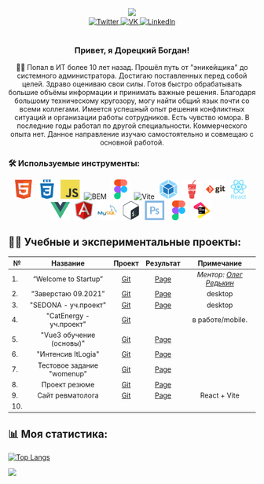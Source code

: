 
[1]: https://sass-scss.ru
[2]: https://ru.bem.info/methodology
[3]: https://www.linkedin.com/in/r45h
[4]: https://github.com/Lazard-Live/Startup
[4.1]: https://lazard-live.github.io/Startup
[5]: https://github.com/Lazard-Live/Edu2021
[5.1]: https://lazard-live.github.io/Edu2021-page/
[6]: https://github.com/Lazard-Live/edu-htmlacademy-sedona
[6.1]: https://lazard-live.github.io/edu-htmlacademy-sedona
[7]: https://github.com/Lazard-Live/eduCatEnergy
[8]: https://github.com/Lazard-Live/mvue3edu
[8.1]: https://lazard-live.github.io/mvue3edu/
[9]: https://github.com/Lazard-Live/itlogia_4_angular
[9.1]: https://lazard-live.github.io/cars-app/
[10]: https://github.com/Lazard-Live/womanup-app
[10.1]: https://lazard-live.github.io/womanup-app/
[11]: https://github.com/Lazard-Live/MyGallery
[11.1]: https://mygallery-7vqd.onrender.com
[12]: https://github.com/Lazard-Live/MedicalLandingPage
[12.1]: https://bitenskaia-irina.onrender.com

<div id="header" align="center">
  <img src="https://media4.giphy.com/media/jdPMeyv9rn0hZHh8n9/giphy.gif?cid=790b7611b3abf9dd508946f2c47d41c9c5f78eb08e5547b0&rid=giphy.gif&ct=s" width="200"/>

  <div id="badges">
    <a href="https://t.me/workbd">
      <img src="https://img.shields.io/badge/Telegram-blue?style=for-the-badge&logo=telegram&logoColor=white" alt="Twitter"/>
    </a>
    <a href="https://vk.com/workbd">
      <img src="https://img.shields.io/badge/VK-blue?style=for-the-badge&logo=vk&logoColor=white" alt="VK"/>
    </a>
     <a href="https://www.linkedin.com/in/workbd/">
      <img src="https://img.shields.io/badge/LinkedIn-blue?style=for-the-badge&logo=linkedin&logoColor=white" alt="LinkedIn"/>
    </a>
  </div>
  
  <img src="https://komarev.com/ghpvc/?username=your-github-lazardlive&style=flat-square&color=blue" alt=""/>

  ### Привет, я Дорецкий Богдан! 
  
 👨‍💻 Попал в ИТ более 10 лет назад. Прошёл путь от "эникейщика" до системного администратора. Достигаю поставленных перед собой целей. Здраво оцениваю свои силы. Готов быстро обрабатывать большие объёмы информации и принимать важные решения. Благодаря большому техническому кругозору, могу найти общий язык почти со всеми коллегами. Имеется успешный опыт решения конфликтных ситуаций и организации работы сотрудников. Есть чувство юмора.
В последние годы работал по другой специальности. Коммерческого опыта нет.
Данное направление изучаю самостоятельно и совмещаю с основной работой.
</div>


### :hammer_and_wrench: Используемые инструменты:

<div align="center">
  <img src="https://github.com/devicons/devicon/blob/master/icons/html5/html5-original.svg" title="HTML5" alt="HTML" width="40" height="40"/>&nbsp;
  <img src="https://github.com/devicons/devicon/blob/master/icons/css3/css3-plain-wordmark.svg"  title="CSS3" alt="CSS" width="40" height="40"/>&nbsp;
  <img src="https://github.com/devicons/devicon/blob/master/icons/javascript/javascript-original.svg" title="JavaScript" alt="JavaScript" width="40" height="40"/>&nbsp;
  <img src="https://ru.bem.info/S3zKVZJcFfltyiAz-bWVmw4o3IU.svgd" title="BEM"  alt="BEM" width="40" height="40"/>&nbsp;
  <img src="https://github.com/devicons/devicon/blob/master/icons/figma/figma-original.svg" title="Figma"  alt="Figma" width="40" height="40"/>&nbsp;
  <img src="https://vitejs.dev/logo.svg" title="Vite"  alt="Vite" width="40" height="40"/>&nbsp;
  <img src="https://github.com/devicons/devicon/blob/master/icons/webpack/webpack-original.svg" title="Webpack"  alt="Webpack" width="40" height="40"/>&nbsp;
  <img src="https://github.com/devicons/devicon/blob/master/icons/gulp/gulp-plain.svg" title="Gulp"  alt="Gulp" width="40" height="40"/>&nbsp;
  <img src="https://github.com/devicons/devicon/blob/master/icons/git/git-original-wordmark.svg" title="Git" **alt="Git" width="40" height="40"/>&nbsp;
  <img src="https://github.com/devicons/devicon/blob/master/icons/react/react-original-wordmark.svg" title="React" alt="React" width="40" height="40"/>&nbsp;
  <img src="https://github.com/devicons/devicon/blob/master/icons/vuejs/vuejs-original.svg" title="Vue"  alt="Vue" width="40" height="40"/>&nbsp;
  <img src="https://github.com/devicons/devicon/blob/master/icons/angularjs/angularjs-original.svg" title="AngularJs" alt="AngularJs" width="40" height="40"/>&nbsp;
  <img src="https://github.com/devicons/devicon/blob/master/icons/mysql/mysql-original-wordmark.svg" title="MySQL"  alt="MySQL" width="40" height="40"/>&nbsp;
  <img src="https://github.com/devicons/devicon/blob/master/icons/bash/bash-original.svg" title="BashL"  alt="Bash" width="40" height="40"/>&nbsp;
  <img src="https://github.com/devicons/devicon/blob/master/icons/photoshop/photoshop-line.svg" title="PS"  alt="PS" width="40" height="40"/>&nbsp;
  <img src="https://github.com/devicons/devicon/blob/master/icons/figma/figma-original.svg" title="Figma"  alt="Figma" width="40" height="40"/>&nbsp;
  <img src="https://github.com/devicons/devicon/blob/master/icons/jetbrains/jetbrains-original.svg" title="JB"  alt="JB" width="40" height="40"/>&nbsp;
</div>

## 👨‍🔬 Учебные и экспериментальные проекты:
  
| №   |       Название       |    Проект    |  Результат | Примечание |
|-----|:--------------------:|:------------:|:----------:|:----------:|
| 1.  | “Welcome to Startup” |   [Git][4]   | [Page][4.1]| *Ментор: [Олег Редькин][3]*|
| 2.  | “Заверстаю 09.2021”  |   [Git][5]   | [Page][5.1]| desktop    |
| 3.  | "SEDONA - уч.проект" |   [Git][6]   | [Page][6.1]| desktop    |
| 4.  | "CatEnergy - уч.проект" | [Git][7]  |            | в работе/mobile. |
| 5.  | "Vue3 обучение (основы)"| [Git][8]  | [Page][8.1]|            |
| 6.  | "Интенсив ItLogia"| [Git][9]  | [Page][9.1]|            |
| 7.  |  Тестовое задание "womenup" |       [Git][10]       |   [Page][10.1]         |            |
| 8.  |     Проект резюме      |     [Git][11]         |        [Page][11.1]    |            |
| 9.  |     Сайт ревматолога      |     [Git][12]         |      [Page][12.1]      |  React + Vite          |
| 10. |                      |              |            |            |

## 📊 Моя статистика:
[![Top Langs](https://github-readme-stats.vercel.app/api/top-langs/?username=lazard-live&layout=compact&theme=vision-friendly-dark)](https://github.com/anuraghazra/github-readme-stats)

<div id="footer">
  <img src="https://media3.giphy.com/media/meGpQMxGPC461ZD6Ad/giphy.gif?cid=790b7611aa0d407b30dd0bd9f1be306e11e61adf83f18961&rid=giphy.gif&ct=s" width="200"/>
</div>


